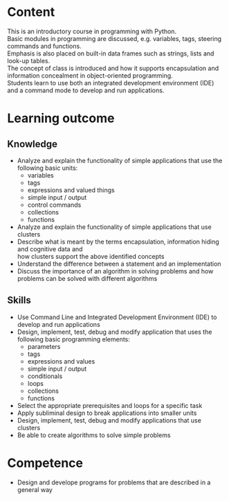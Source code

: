 # Content
This is an introductory course in programming with Python. <br>
Basic modules in programming are discussed, e.g. variables, tags, steering commands and functions. <br>
Emphasis is also placed on built-in data frames such as strings, lists and look-up tables. <br>
The concept of class is introduced and how it supports encapsulation and information concealment in object-oriented programming. <br>
Students learn to use both an integrated development environment (IDE) and a command mode to develop and run applications. 

# Learning outcome
## Knowledge
- Analyze and explain the functionality of simple applications that use the following basic units: 
  - variables
  - tags
  - expressions and valued things
  - simple input / output
  - control commands
  - collections 
  - functions
- Analyze and explain the functionality of simple applications that use clusters
- Describe what is meant by the terms encapsulation, information hiding and cognitive data and <br>
how clusters support the above identified concepts
- Understand the difference between a statement and an implementation
- Discuss the importance of an algorithm in solving problems and how problems can be solved with different algorithms

## Skills
- Use Command Line and Integrated Development Environment (IDE) to develop and run applications
- Design, implement, test, debug and modify application that uses the following basic programming elements: 
  - parameters
  - tags
  - expressions and values
  - simple input / output
  - conditionals
  - loops
  - collections
  - functions
- Select the appropriate prerequisites and loops for a specific task
- Apply subliminal design to break applications into smaller units
- Design, implement, test, debug and modify applications that use clusters
- Be able to create algorithms to solve simple problems

# Competence
- Design and develope programs for problems that are described in a general way 

